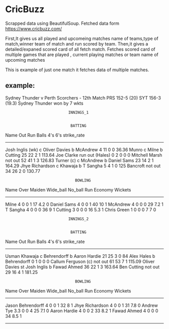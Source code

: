 # CricBuzz
Scrapped data using BeautifulSoup.
Fetched data form https://www.cricbuzz.com/

First,It gives us all played and upcomeing matches name of teams,type of match,winner team of match and run scored by team.
Then,it gives a detailed/expaned scored card of all fetch match.
Fetches scored card of multiple games that are played , current playing matches or team name of upcoming matches

This is example of just one match it fetches data of multiple matches.

example:
--------------------------------------------------------------------------------------------------------------------------
Sydney Thunder v Perth Scorchers - 12th Match
PRS 152-5 (20) SYT 156-3 (19.3)
Sydney Thunder won by 7 wkts 



                                INNINGS_1                                   


                                 BATTING                                       
Name              Out                            Run    Balls    4's    6's    strike_rate
----------------  --------------------------  ------  -------  -----  -----  -------------
Josh Inglis (wk)  c Oliver Davies b McAndrew       4       11      0      0          36.36
Munro             c Milne b Cutting               25       22      2      1         113.64
Joe Clarke        run out (Hales)                  0        2      0      0           0
Mitchell Marsh    not out                         52       41      1      3         126.83
Turner (c)        c McAndrew b Daniel Sams        23       14      2      1         164.29
Jhye Richardson   c Khawaja b T Sangha             5        4      1      0         125
Bancroft          not out                         34       26      2      0         130.77


                                   BOWLING                                                    
Name           Over    Maiden    Wide_ball    No_ball    Run    Economy    Wickets
-----------  ------  --------  -----------  ---------  -----  ---------  ---------
Milne             4         0            0          1     17        4.2          0
Daniel Sams       4         0            0          1     40       10            1
McAndrew          4         0            0          0     29        7.2          1
T Sangha          4         0            0          0     36        9            1
Cutting           3         0            0          0     16        5.3          1
Chris Green       1         0            0          0      7        7            0


                                INNINGS_2                                   


                                 BATTING                                       
Name                 Out                              Run    Balls    4's    6's    strike_rate
-------------------  ----------------------------  ------  -------  -----  -----  -------------
Usman Khawaja        c Behrendorff b Aaron Hardie      21       25      3      0          84
Alex Hales           b Behrendorff                      0        1      0      0           0
Callum Ferguson (c)  not out                           61       53      7      1         115.09
Oliver Davies        st Josh Inglis b Fawad Ahmed      36       22      1      3         163.64
Ben Cutting          not out                           29       16      4      1         181.25


                                   BOWLING                                                    
Name                 Over    Maiden    Wide_ball    No_ball    Run    Economy    Wickets
-----------------  ------  --------  -----------  ---------  -----  ---------  ---------
Jason Behrendorff     4           0            0          1     32        8            1
Jhye Richardson       4           0            0          1     31        7.8          0
Andrew Tye            3.3         0            0          4     25        7.1          0
Aaron Hardie          4           0            0          2     33        8.2          1
Fawad Ahmed           4           0            0          0     34        8.5          1

--------------------------------------------------------------------------------------------------------------------------
